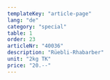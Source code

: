 ```yaml
---
templateKey: "article-page"
lang: "de"
category: "special"
table: 1
order: 23
articleNr: "40036"
description: "Rüebli-Rhabarber"
unit: "2kg TK"
price: "20.--"
---
```


